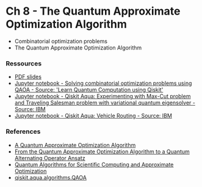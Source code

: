 # Ch 8 - The Quantum Approximate Optimization Algorithm
- Combinatorial optimization problems
- The Quantum Approximate Optimization Algorithm

### Ressources

- [PDF slides](https://github.com/bfedrici-phd/QC-2020-CPE/blob/master/Ch8/Ch8-The-Quantum-Approximate-Optimization-Algorithm.pdf)
- [Jupyter notebook - Solving combinatorial optimization problems using QAOA - Source: 'Learn Quantum Computation using Qiskit'](https://github.com/bfedrici-phd/QC-2020-CPE/blob/master/Ch8/qaoa.ipynb)
- [Jupyter notebook - Qiskit Aqua: Experimenting with Max-Cut problem and Traveling Salesman problem with variational quantum eigensolver - Source: IBM](https://github.com/bfedrici-phd/QC-2020-CPE/blob/master/Ch8/max_cut_and_tsp.ipynb)
- [Jupyter notebook -  Qiskit Aqua: Vehicle Routing - Source: IBM](https://github.com/bfedrici-phd/QC-2020-CPE/blob/master/Ch8/vehicle_routing.ipynb)

### References
- [A Quantum Approximate Optimization Algorithm](https://arxiv.org/abs/1411.4028)
- [From the Quantum Approximate Optimization Algorithm to a Quantum Alternating Operator Ansatz](https://arxiv.org/abs/1709.03489)
- [Quantum Algorithms for Scientific Computing and Approximate Optimization](https://arxiv.org/abs/1805.03265)
- [qiskit.aqua.algorithms.QAOA](https://qiskit.org/documentation/apidoc/aqua/algorithms/algorithms.html#qiskit.aqua.algorithms.QAOA)
